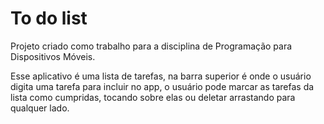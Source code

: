# To do list

Projeto criado como trabalho para a disciplina de Programação para Dispositivos Móveis.

Esse aplicativo é uma lista de tarefas, na barra superior é onde o usuário digita uma tarefa para incluir no app,
o usuário pode marcar as tarefas da lista como cumpridas, tocando sobre elas ou deletar arrastando para qualquer lado.
